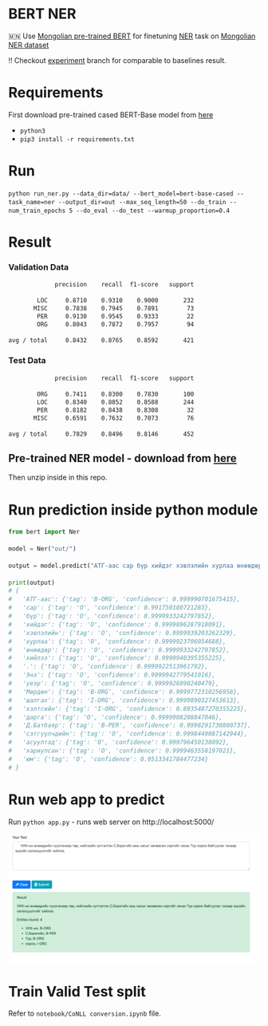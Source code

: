 # BERT NER

:mongolia: Use [Mongolian pre-trained BERT](https://github.com/tugstugi/mongolian-bert) for finetuning [NER](https://en.wikipedia.org/wiki/Named-entity_recognition) task on [Mongolian NER dataset](https://github.com/tugstugi/mongolian-nlp/blob/master/datasets/NER_v1.0.json.gz)

:bangbang: Checkout [experiment](https://github.com/enod/mongolian-bert-ner/tree/experiment) branch for comparable to baselines result. 

# Requirements
First download pre-trained cased BERT-Base model from [here](https://drive.google.com/file/d/11Adpo6DorPgpE8z1lL6rvZAMHLEfnJwv)

-  `python3`
- `pip3 install -r requirements.txt`

# Run

`python run_ner.py --data_dir=data/ --bert_model=bert-base-cased --task_name=ner --output_dir=out --max_seq_length=50 --do_train --num_train_epochs 5 --do_eval --do_test --warmup_proportion=0.4`


# Result

### Validation Data
```
             precision    recall  f1-score   support

        LOC     0.8710    0.9310    0.9000       232
       MISC     0.7838    0.7945    0.7891        73
        PER     0.9130    0.9545    0.9333        22
        ORG     0.8043    0.7872    0.7957        94

avg / total     0.8432    0.8765    0.8592       421
```
### Test Data
```
             precision    recall  f1-score   support

        ORG     0.7411    0.8300    0.7830       100
        LOC     0.8340    0.8852    0.8588       244
        PER     0.8182    0.8438    0.8308        32
       MISC     0.6591    0.7632    0.7073        76

avg / total     0.7829    0.8496    0.8146       452
```

## Pre-trained NER model - download from [here](https://drive.google.com/open?id=1pCvITS3ciu-h10toW868rOviQbrTjBFn)
Then unzip inside in this repo. 

# Run prediction inside python module

```python
from bert import Ner

model = Ner("out/")

output = model.predict("АТГ-аас сар бүр хийдэг хэвлэлийн хурлаа өнөөдөр хийлээ. Энэ үеэр Мөрдөн шалгах хэлтсийн дарга Д.Батбаяр сэтгүүлчдийн асуултад хариулсан юм.")

print(output)
# {
# 	'АТГ-аас': {'tag': 'B-ORG', 'confidence': 0.999990701675415}, 
# 	'сар': {'tag': 'O', 'confidence': 0.991750180721283}, 
# 	'бүр': {'tag': 'O', 'confidence': 0.9999933242797852}, 
# 	'хийдэг': {'tag': 'O', 'confidence': 0.9999896287918091}, 
# 	'хэвлэлийн': {'tag': 'O', 'confidence': 0.9999939203262329}, 
# 	'хурлаа': {'tag': 'O', 'confidence': 0.9999923706054688}, 
# 	'өнөөдөр': {'tag': 'O', 'confidence': 0.9999933242797852}, 
# 	'хийлээ': {'tag': 'O', 'confidence': 0.9999940395355225}, 
# 	'.': {'tag': 'O', 'confidence': 0.9999922513961792}, 
# 	'Энэ': {'tag': 'O', 'confidence': 0.9999942779541016}, 
# 	'үеэр': {'tag': 'O', 'confidence': 0.9999926090240479}, 
# 	'Мөрдөн': {'tag': 'B-ORG', 'confidence': 0.9999772310256958}, 
# 	'шалгах': {'tag': 'I-ORG', 'confidence': 0.9999890327453613}, 
# 	'хэлтсийн': {'tag': 'I-ORG', 'confidence': 0.8935487270355225}, 
# 	'дарга': {'tag': 'O', 'confidence': 0.9999908208847046}, 
# 	'Д.Батбаяр': {'tag': 'B-PER', 'confidence': 0.9998291730880737}, 
# 	'сэтгүүлчдийн': {'tag': 'O', 'confidence': 0.9998449087142944}, 
# 	'асуултад': {'tag': 'O', 'confidence': 0.999796450138092}, 
# 	'хариулсан': {'tag': 'O', 'confidence': 0.9999463558197021}, 
# 	'юм': {'tag': 'O', 'confidence': 0.9513341784477234}
# }
```
# Run web app to predict

Run `python app.py` - runs web server on http://localhost:5000/ 

![Flak webapp](images/image.png)

# Train Valid Test split
Refer to `notebook/CoNLL conversion.ipynb` file.

